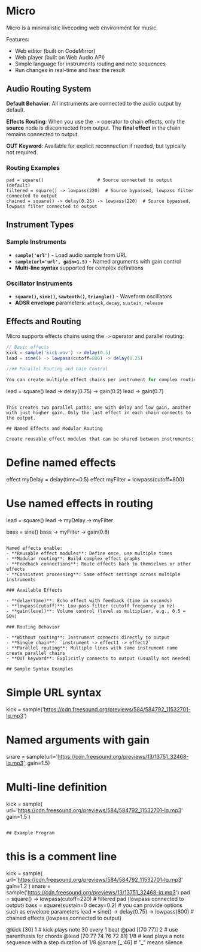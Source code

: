 # Micro

Micro is a minimalistic livecoding web environment for music.

Features:
- Web editor (built on CodeMirror)
- Web player (built on Web Audio API)
- Simple language for instruments routing and note sequences
- Run changes in real-time and hear the result

## Audio Routing System

**Default Behavior**: All instruments are connected to the audio output by default.

**Effects Routing**: When you use the `->` operator to chain effects, only the **source** node is disconnected from output. The **final effect** in the chain remains connected to output.

**OUT Keyword**: Available for explicit reconnection if needed, but typically not required.

### Routing Examples

```
pad = square()                    # Source connected to output (default)
filtered = square() -> lowpass(220)  # Source bypassed, lowpass filter connected to output
chained = square() -> delay(0.25) -> lowpass(220)  # Source bypassed, lowpass filter connected to output
```

## Instrument Types

### Sample Instruments
- **`sample('url')`** - Load audio sample from URL
- **`sample(url='url', gain=1.5)`** - Named arguments with gain control
- **Multi-line syntax** supported for complex definitions

### Oscillator Instruments
- **`square()`, `sine()`, `sawtooth()`, `triangle()`** - Waveform oscillators
- **ADSR envelope** parameters: `attack`, `decay`, `sustain`, `release`

## Effects and Routing

Micro supports effects chains using the `->` operator and parallel routing:

```javascript
// Basic effects
kick = sample('kick.wav') -> delay(0.5)
lead = sine() -> lowpass(cutoff=800) -> delay(0.25)

//## Parallel Routing and Gain Control

You can create multiple effect chains per instrument for complex routing:

```
lead = square()
lead -> delay(0.75) -> gain(0.2)
lead -> gain(0.7)
```

This creates two parallel paths: one with delay and low gain, another with just higher gain. Only the last effect in each chain connects to the output.

## Named Effects and Modular Routing

Create reusable effect modules that can be shared between instruments:

```
# Define named effects
effect myDelay = delay(time=0.5)
effect myFilter = lowpass(cutoff=800)

# Use named effects in routing
lead = square()
lead -> myDelay -> myFilter

bass = sine()
bass -> myFilter -> gain(0.8)
```

Named effects enable:
- **Reusable effect modules**: Define once, use multiple times
- **Modular routing**: Build complex effect graphs
- **Feedback connections**: Route effects back to themselves or other effects
- **Consistent processing**: Same effect settings across multiple instruments

### Available Effects

- **delay(time)**: Echo effect with feedback (time in seconds)
- **lowpass(cutoff)**: Low-pass filter (cutoff frequency in Hz)
- **gain(level)**: Volume control (level as multiplier, e.g., 0.5 = 50%)

### Routing Behavior

- **Without routing**: Instrument connects directly to output
- **Single chain**: `instrument -> effect1 -> effect2`
- **Parallel routing**: Multiple lines with same instrument name create parallel chains
- **OUT keyword**: Explicitly connects to output (usually not needed)

## Sample Syntax Examples

```
# Simple URL syntax
kick = sample('https://cdn.freesound.org/previews/584/584792_11532701-lq.mp3')

# Named arguments with gain
snare = sample(url='https://cdn.freesound.org/previews/13/13751_32468-lq.mp3', gain=1.5)

# Multi-line definition
kick = sample(
  url='https://cdn.freesound.org/previews/584/584792_11532701-lq.mp3'
  gain=1.5
)
```

## Example Program

```
# this is a comment line
kick = sample(
  url='https://cdn.freesound.org/previews/584/584792_11532701-lq.mp3'
  gain=1.2
)
snare = sample('https://cdn.freesound.org/previews/13/13751_32468-lq.mp3')
pad = square() -> lowpass(cutoff=220) # filtered pad (lowpass connected to output)
bass = square(sustain=0 decay=0.2) # you can provide options such as envelope parameters
lead = sine() -> delay(0.75) -> lowpass(800) # chained effects (lowpass connected to output)

@kick [30] 1 # kick plays note 30 every 1 beat
@pad [(70 77)] 2 # use parenthesis for chords
@lead [70 77 74 76 72 81] 1/8 # lead plays a note sequence with a step duration of 1/8
@snare [_ 46] # "_" means silence